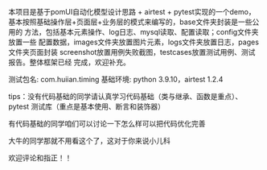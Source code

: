 本项目是基于pomUI自动化模型设计思路 + airtest + pytest实现的一个demo，
基本按照基础操作层+页面层+业务层的模式来编写的，base文件夹封装是一些公用的
方法，包括基本元素操作、log日志、mysql读取、配置读取；config文件夹放置一些
配置数据，images文件夹放置图片元素，logs文件夹放置日志，pages文件夹页面封装
screenshot放置用例失败截图，testcases放置测试用例、测试报告。整体框架已经
完成，欢迎补充。

测试包名: com.huiian.timing
基础环境: python 3.9.10，airtest 1.2.4


tips：没有代码基础的同学请认真学习代码基础（类与继承、函数是重点）、pytest
测试库（重点是基本使用、断言和装饰器）

有代码基础的同学咱们可以讨论一下怎么样可以把代码优化完善

大牛的同学那就不用看这个了，这对于你来说小儿科

欢迎评论和指正！！
